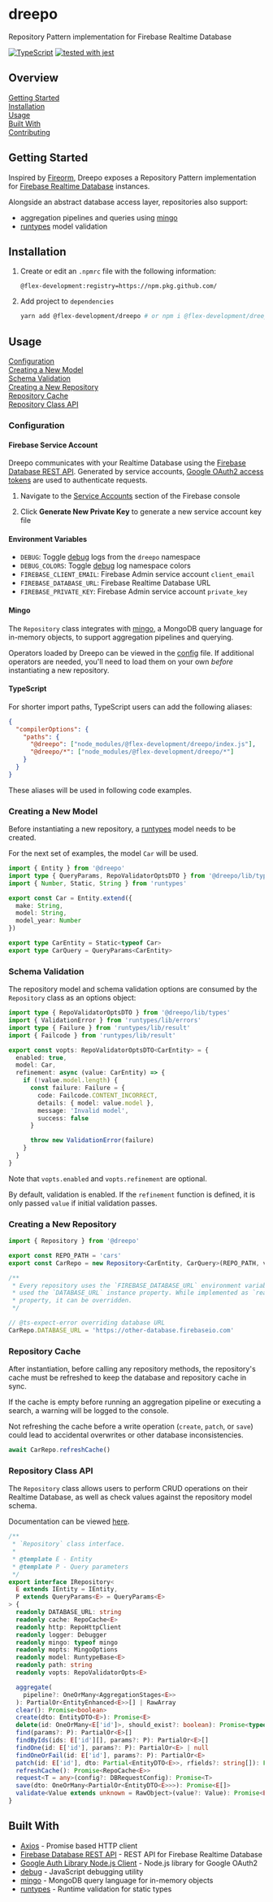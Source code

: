 # dreepo

Repository Pattern implementation for Firebase Realtime Database

[![TypeScript](https://badgen.net/badge/-/typescript?icon=typescript&label)](https://www.typescriptlang.org/)
[![tested with jest](https://img.shields.io/badge/tested_with-jest-99424f.svg)](https://github.com/facebook/jest)

## Overview

[Getting Started](#getting-started)  
[Installation](#installation)  
[Usage](#usage)  
[Built With](#built-with)  
[Contributing](docs/CONTRIBUTING.md)

## Getting Started

Inspired by [Fireorm][1], Dreepo exposes a Repository Pattern implementation for
[Firebase Realtime Database][2] instances.

Alongside an abstract database access layer, repositories also support:

- aggregation pipelines and queries using [mingo][3]
- [runtypes][4] model validation

## Installation

1. Create or edit an `.npmrc` file with the following information:

   ```utf-8
   @flex-development:registry=https://npm.pkg.github.com/
   ```

2. Add project to `dependencies`

   ```zsh
   yarn add @flex-development/dreepo # or npm i @flex-development/dreepo
   ```

## Usage

[Configuration](#configuration)  
[Creating a New Model](#creating-a-new-model)  
[Schema Validation](#schema-validation)  
[Creating a New Repository](#creating-a-new-repository)  
[Repository Cache](#repository-cache)  
[Repository Class API](#repository-class-api)

### Configuration

#### Firebase Service Account

Dreepo communicates with your Realtime Database using the [Firebase Database
REST API][2]. Generated by service accounts, [Google OAuth2 access tokens][5]
are used to authenticate requests.

1. Navigate to the [Service Accounts][6] section of the Firebase console

2. Click **Generate New Private Key** to generate a new service account key file

#### Environment Variables

- `DEBUG`: Toggle [debug][7] logs from the `dreepo` namespace
- `DEBUG_COLORS`: Toggle [debug][7] log namespace colors
- `FIREBASE_CLIENT_EMAIL`: Firebase Admin service account `client_email`
- `FIREBASE_DATABASE_URL`: Firebase Realtime Database URL
- `FIREBASE_PRIVATE_KEY`: Firebase Admin service account `private_key`

#### Mingo

The `Repository` class integrates with [mingo][3], a MongoDB query language for
in-memory objects, to support aggregation pipelines and querying.

Operators loaded by Dreepo can be viewed in the [config](src/config/mingo.ts)
file. If additional operators are needed, you'll need to load them on your own
_before_ instantiating a new repository.

#### TypeScript

For shorter import paths, TypeScript users can add the following aliases:

```json
{
  "compilerOptions": {
    "paths": {
      "@dreepo": ["node_modules/@flex-development/dreepo/index.js"],
      "@dreepo/*": ["node_modules/@flex-development/dreepo/*"]
    }
  }
}
```

These aliases will be used in following code examples.

### Creating a New Model

Before instantiating a new repository, a [runtypes][4] model needs to be
created.

For the next set of examples, the model `Car` will be used.

```typescript
import { Entity } from '@dreepo'
import type { QueryParams, RepoValidatorOptsDTO } from '@dreepo/lib/types'
import { Number, Static, String } from 'runtypes'

export const Car = Entity.extend({
  make: String,
  model: String,
  model_year: Number
})

export type CarEntity = Static<typeof Car>
export type CarQuery = QueryParams<CarEntity>
```

### Schema Validation

The repository model and schema validation options are consumed by the
`Repository` class as an options object:

```typescript
import type { RepoValidatorOptsDTO } from '@dreepo/lib/types'
import { ValidationError } from 'runtypes/lib/errors'
import type { Failure } from 'runtypes/lib/result'
import { Failcode } from 'runtypes/lib/result'

export const vopts: RepoValidatorOptsDTO<CarEntity> = {
  enabled: true,
  model: Car,
  refinement: async (value: CarEntity) => {
    if (!value.model.length) {
      const failure: Failure = {
        code: Failcode.CONTENT_INCORRECT,
        details: { model: value.model },
        message: 'Invalid model',
        success: false
      }

      throw new ValidationError(failure)
    }
  }
}
```

Note that `vopts.enabled` and `vopts.refinement` are optional.

By default, validation is enabled. If the `refinement` function is defined, it
is only passed `value` if initial validation passes.

### Creating a New Repository

```typescript
import { Repository } from '@dreepo'

export const REPO_PATH = 'cars'
export const CarRepo = new Repository<CarEntity, CarQuery>(REPO_PATH, vopts)

/**
 * Every repository uses the `FIREBASE_DATABASE_URL` environment variable to set
 * used the `DATABASE_URL` instance property. While implemented as `readonly`
 * property, it can be overridden.
 */

// @ts-expect-error overriding database URL
CarRepo.DATABASE_URL = 'https://other-database.firebaseio.com'
```

### Repository Cache

After instantiation, before calling any repository methods, the repository's
cache must be refreshed to keep the database and repository cache in sync.

If the cache is empty before running an aggregation pipeline or executing a
search, a warning will be logged to the console.

Not refreshing the cache before a write operation (`create`, `patch`, or `save`)
could lead to accidental overwrites or other database inconsistencies.

```typescript
await CarRepo.refreshCache()
```

### Repository Class API

The `Repository` class allows users to perform CRUD operations on their Realtime
Database, as well as check values against the repository model schema.

Documentation can be viewed [here](src/repositories/repository.ts).

```typescript
/**
 * `Repository` class interface.
 *
 * @template E - Entity
 * @template P - Query parameters
 */
export interface IRepository<
  E extends IEntity = IEntity,
  P extends QueryParams<E> = QueryParams<E>
> {
  readonly DATABASE_URL: string
  readonly cache: RepoCache<E>
  readonly http: RepoHttpClient
  readonly logger: Debugger
  readonly mingo: typeof mingo
  readonly mopts: MingoOptions
  readonly model: RuntypeBase<E>
  readonly path: string
  readonly vopts: RepoValidatorOpts<E>

  aggregate(
    pipeline?: OneOrMany<AggregationStages<E>>
  ): PartialOr<EntityEnhanced<E>>[] | RawArray
  clear(): Promise<boolean>
  create(dto: EntityDTO<E>): Promise<E>
  delete(id: OneOrMany<E['id']>, should_exist?: boolean): Promise<typeof id>
  find(params?: P): PartialOr<E>[]
  findByIds(ids: E['id'][], params?: P): PartialOr<E>[]
  findOne(id: E['id'], params?: P): PartialOr<E> | null
  findOneOrFail(id: E['id'], params?: P): PartialOr<E>
  patch(id: E['id'], dto: Partial<EntityDTO<E>>, rfields?: string[]): Promise<E>
  refreshCache(): Promise<RepoCache<E>>
  request<T = any>(config?: DBRequestConfig): Promise<T>
  save(dto: OneOrMany<PartialOr<EntityDTO<E>>>): Promise<E[]>
  validate<Value extends unknown = RawObject>(value?: Value): Promise<E | Value>
}
```

## Built With

- [Axios][8] - Promise based HTTP client
- [Firebase Database REST API][2] - REST API for Firebase Realtime Database
- [Google Auth Library Node.js Client][9] - Node.js library for Google OAuth2
- [debug][9] - JavaScript debugging utility
- [mingo][3] - MongoDB query language for in-memory objects
- [runtypes][4] - Runtime validation for static types

[1]: https://github.com/wovalle/fireorm
[2]: https://firebase.google.com/docs/reference/rest/database
[3]: https://github.com/kofrasa/mingo
[4]: https://github.com/pelotom/runtypes
[5]: https://developers.google.com/identity/protocols/oauth2
[6]:
  https://console.firebase.google.com/project/_/settings/serviceaccounts/adminsdk
[7]: https://github.com/visionmedia/debug
[8]: https://github.com/axios/axios
[9]: https://github.com/googleapis/google-auth-library-nodejs
